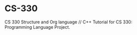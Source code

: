 # CS-330
CS 330 Structure and Org language 
//
C++ Tutorial for CS 330: Programming Language Project.

